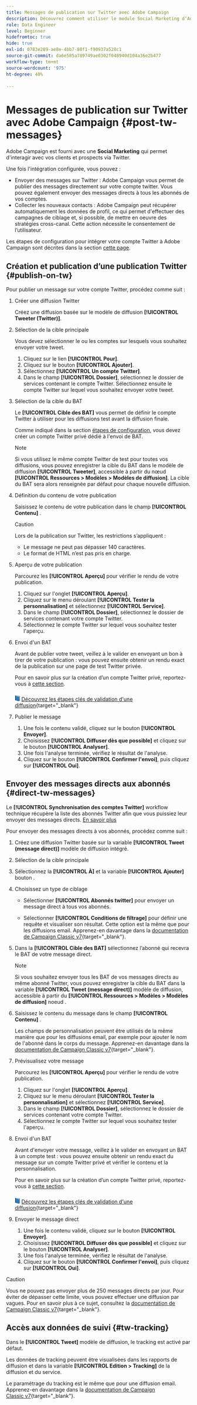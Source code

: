 ```yaml
---
title: Messages de publication sur Twitter avec Adobe Campaign
description: Découvrez comment utiliser le module Social Marketing d’Adobe Campaign pour publier des messages sur Twitter et collecter des données de contact.
role: Data Engineer
level: Beginner
hidefromtoc: true
hide: true
exl-id: 0783e289-ae8e-4bb7-80f1-f90937a528c1
source-git-commit: da6e585a789749ae0302f048940d104a36e2b477
workflow-type: tm+mt
source-wordcount: '975'
ht-degree: 40%

---
```



# Messages de publication sur Twitter avec Adobe Campaign {#post-tw-messages}

Adobe Campaign est fourni avec une **Social Marketing** qui permet d&#39;interagir avec vos clients et prospects via Twitter.

Une fois l&#39;intégration configurée, vous pouvez :

* Envoyer des messages sur Twitter : Adobe Campaign vous permet de publier des messages directement sur votre compte twitter. Vous pouvez également envoyer des messages directs à tous les abonnés de vos comptes.
* Collecter les nouveaux contacts : Adobe Campaign peut récupérer automatiquement les données de profil, ce qui permet d&#39;effectuer des campagnes de ciblage et, si possible, de mettre en oeuvre des stratégies cross-canal. Cette action nécessite le consentement de l’utilisateur.


Les étapes de configuration pour intégrer votre compte Twitter à Adobe Campaign sont décrites dans la section [cette page](../connect/ac-tw.md).

## Création et publication d’une publication Twitter {#publish-on-tw}

Pour publier un message sur votre compte Twitter, procédez comme suit :

1. Créer une diffusion Twitter

   Créez une diffusion basée sur le modèle de diffusion **[!UICONTROL Tweeter (Twitter)]**.

1. Sélection de la cible principale

   Vous devez sélectionner le ou les comptes sur lesquels vous souhaitez envoyer votre tweet.

   1. Cliquez sur le lien **[!UICONTROL Pour]**.
   1. Cliquez sur le bouton **[!UICONTROL Ajouter]**.
   1. Sélectionnez **[!UICONTROL Un compte Twitter]**.
   1. Dans le champ **[!UICONTROL Dossier]**, sélectionnez le dossier de services contenant le compte Twitter. Sélectionnez ensuite le compte Twitter sur lequel vous souhaitez envoyer votre tweet.

1. Sélection de la cible du BAT

   Le **[!UICONTROL Cible des BAT]** vous permet de définir le compte Twitter à utiliser pour les diffusions test avant la diffusion finale.

   Comme indiqué dans la section [étapes de configuration](../connect/ac-tw.md#tw-test-account), vous devez créer un compte Twitter privé dédié à l&#39;envoi de BAT.

   >[!NOTE]
   >
   >Si vous utilisez le même compte Twitter de test pour toutes vos diffusions, vous pouvez enregistrer la cible du BAT dans le modèle de diffusion **[!UICONTROL Tweeter]**, accessible à partir du nœud **[!UICONTROL Ressources > Modèles > Modèles de diffusion]**. La cible du BAT sera alors renseignée par défaut pour chaque nouvelle diffusion.

1. Définition du contenu de votre publication

   Saisissez le contenu de votre publication dans le champ **[!UICONTROL Contenu]** .

   >[!CAUTION]
   >
   >Lors de la publication sur Twitter, les restrictions s’appliquent :
   >
   >* Le message ne peut pas dépasser 140 caractères.
   >* Le format de HTML n’est pas pris en charge.


1. Aperçu de votre publication

   Parcourez les **[!UICONTROL Aperçu]** pour vérifier le rendu de votre publication.

   1. Cliquez sur l&#39;onglet **[!UICONTROL Aperçu]**.
   1. Cliquez sur le menu déroulant **[!UICONTROL Tester la personnalisation]** et sélectionnez **[!UICONTROL Service]**.
   1. Dans le champ **[!UICONTROL Dossier]**, sélectionnez le dossier de services contenant votre compte Twitter.
   1. Sélectionnez le compte Twitter sur lequel vous souhaitez tester l&#39;aperçu.

1. Envoi d&#39;un BAT

   Avant de publier votre tweet, veillez à le valider en envoyant un bon à tirer de votre publication : vous pouvez ensuite obtenir un rendu exact de la publication sur une page de test Twitter privée.

   Pour en savoir plus sur la création d’un compte Twitter privé, reportez-vous à [cette section](../connect/ac-tw.md#tw-test-account).

   ![](../assets/do-not-localize/book.png) [Découvrez les étapes clés de validation d&#39;une diffusion](https://experienceleague.adobe.com/docs/campaign-classic/using/sending-messages/key-steps-when-creating-a-delivery/steps-validating-the-delivery.html?lang=fr){target=&quot;_blank&quot;}

1. Publier le message

   1. Une fois le contenu validé, cliquez sur le bouton **[!UICONTROL Envoyer]**.
   1. Choisissez **[!UICONTROL Diffuser dès que possible]** et cliquez sur le bouton **[!UICONTROL Analyser]**.
   1. Une fois l&#39;analyse terminée, vérifiez le résultat de l&#39;analyse.
   1. Cliquez sur le bouton **[!UICONTROL Confirmer l&#39;envoi]**, puis cliquez sur **[!UICONTROL Oui]**.


## Envoyer des messages directs aux abonnés {#direct-tw-messages}

Le **[!UICONTROL Synchronisation des comptes Twitter]** workflow technique récupère la liste des abonnés Twitter afin que vous puissiez leur envoyer des messages directs. [En savoir plus](../connect/ac-tw.md#synchro-tw-accounts)

Pour envoyer des messages directs à vos abonnés, procédez comme suit :

1. Créez une diffusion Twitter basée sur la variable **[!UICONTROL Tweet (message direct)]** modèle de diffusion intégré.

1. Sélection de la cible principale

1. Sélectionnez la **[!UICONTROL À]** et la variable **[!UICONTROL Ajouter]** bouton .

1. Choisissez un type de ciblage

   * Sélectionner **[!UICONTROL Abonnés twitter]** pour envoyer un message direct à tous vos abonnés.

   * Sélectionner **[!UICONTROL Conditions de filtrage]** pour définir une requête et visualiser son résultat. Cette option est la même que pour les diffusions email. Apprenez-en davantage dans la [documentation de Campaign Classic v7](https://experienceleague.adobe.com/docs/campaign-classic/using/getting-started/creating-queries/defining-filter-conditions.html){target=&quot;_blank&quot;}.

1. Dans la **[!UICONTROL Cible des BAT]** sélectionnez l’abonné qui recevra le BAT de votre message direct.

   >[!NOTE]
   >
   >Si vous souhaitez envoyer tous les BAT de vos messages directs au même abonné Twitter, vous pouvez enregistrer la cible du BAT dans la variable **[!UICONTROL Tweet (message direct)]** modèle de diffusion, accessible à partir du **[!UICONTROL Ressources > Modèles > Modèles de diffusion]** noeud .

1. Saisissez le contenu du message dans le champ **[!UICONTROL Contenu]** .

   Les champs de personnalisation peuvent être utilisés de la même manière que pour les diffusions email, par exemple pour ajouter le nom de l&#39;abonné dans le corps du message. Apprenez-en davantage dans la [documentation de Campaign Classic v7](https://experienceleague.adobe.com/docs/campaign-classic/using/sending-messages/personalizing-deliveries/about-personalization.html?lang=fr){target=&quot;_blank&quot;}.

1. Prévisualisez votre message

   Parcourez les **[!UICONTROL Aperçu]** pour vérifier le rendu de votre publication.

   1. Cliquez sur l&#39;onglet **[!UICONTROL Aperçu]**.
   1. Cliquez sur le menu déroulant **[!UICONTROL Tester la personnalisation]** et sélectionnez **[!UICONTROL Service]**.
   1. Dans le champ **[!UICONTROL Dossier]**, sélectionnez le dossier de services contenant votre compte Twitter.
   1. Sélectionnez le compte Twitter sur lequel vous souhaitez tester l&#39;aperçu.

1. Envoi d&#39;un BAT

   Avant d&#39;envoyer votre message, veillez à le valider en envoyant un BAT à un compte test : vous pouvez ensuite obtenir un rendu exact du message sur un compte Twitter privé et vérifier le contenu et la personnalisation.

   Pour en savoir plus sur la création d’un compte Twitter privé, reportez-vous à [cette section](../connect/ac-tw.md#tw-test-account).

   ![](../assets/do-not-localize/book.png) [Découvrez les étapes clés de validation d&#39;une diffusion](https://experienceleague.adobe.com/docs/campaign-classic/using/sending-messages/key-steps-when-creating-a-delivery/steps-validating-the-delivery.html){target=&quot;_blank&quot;}

1. Envoyer le message direct

   1. Une fois le contenu validé, cliquez sur le bouton **[!UICONTROL Envoyer]**.
   1. Choisissez **[!UICONTROL Diffuser dès que possible]** et cliquez sur le bouton **[!UICONTROL Analyser]**.
   1. Une fois l&#39;analyse terminée, vérifiez le résultat de l&#39;analyse.
   1. Cliquez sur le bouton **[!UICONTROL Confirmer l&#39;envoi]**, puis cliquez sur **[!UICONTROL Oui]**.

>[!CAUTION]
>
>Vous ne pouvez pas envoyer plus de 250 messages directs par jour. Pour éviter de dépasser cette limite, vous pouvez effectuer une diffusion par vagues. Pour en savoir plus à ce sujet, consultez la [documentation de Campaign Classic v7](https://experienceleague.adobe.com/docs/campaign-classic/using/sending-messages/key-steps-when-creating-a-delivery/steps-sending-the-delivery.html?lang=fr#sending-using-multiple-waves){target=&quot;_blank&quot;}.


## Accès aux données de suivi {#tw-tracking}

Dans le **[!UICONTROL Tweet]** modèle de diffusion, le tracking est activé par défaut.

Les données de tracking peuvent être visualisées dans les rapports de diffusion et dans la variable **[!UICONTROL Edition > Tracking]** de la diffusion et du service.

Le paramétrage du tracking est le même que pour une diffusion email. Apprenez-en davantage dans la [documentation de Campaign Classic v7](https://experienceleague.adobe.com/docs/campaign-classic/using/sending-messages/monitoring-deliveries/about-delivery-monitoring.html?lang=fr){target=&quot;_blank&quot;}.

